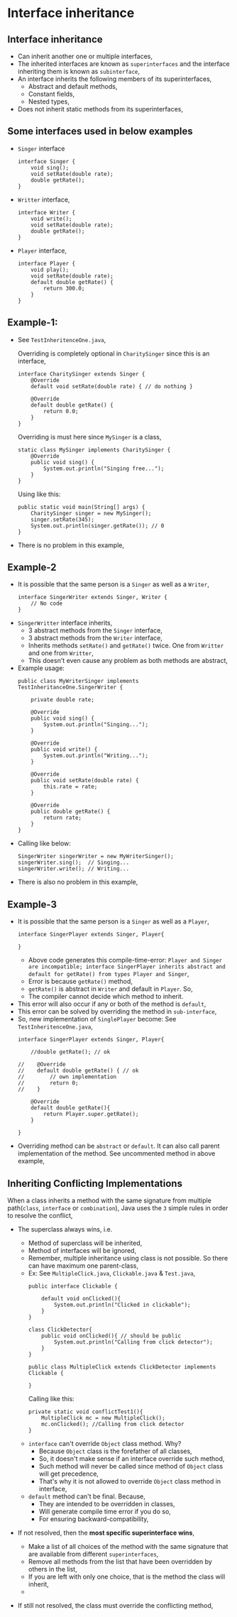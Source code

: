 # Interface inheritance


## Interface inheritance
- Can inherit another one or multiple interfaces,
- The inherited interfaces are known as `superinterfaces` and the interface inheriting them is known as `subinterface`,
- An interface inherits the following members of its superinterfaces,
    - Abstract and default methods,
    - Constant fields,
    - Nested types,
- Does not inherit static methods from its superinterfaces,

## Some interfaces used in below examples
- `Singer` interface
  ```
  interface Singer {
      void sing();
      void setRate(double rate);
      double getRate();
  }
  ```
- `Writter` interface, 
  ```
  interface Writer {
      void write();
      void setRate(double rate);
      double getRate();
  }
  ```
- `Player` interface,  
  ```
  interface Player {
      void play();
      void setRate(double rate);
      default double getRate() {
          return 300.0;
      }
  }
  ```

## Example-1: 
- See `TestInheritenceOne.java`,

  Overriding is completely optional in `CharitySinger` since this is an interface,
  ```
  interface CharitySinger extends Singer {
      @Override
      default void setRate(double rate) { // do nothing }
  
      @Override
      default double getRate() {
          return 0.0;
      }
  }
  ```
  Overriding is must here since `MySinger` is a class,
  ```
  static class MySinger implements CharitySinger {
      @Override
      public void sing() {
          System.out.println("Singing free...");
      }
  }
  ```
  Using like this:
  ```
  public static void main(String[] args) {
      CharitySinger singer = new MySinger();
      singer.setRate(345);
      System.out.println(singer.getRate()); // 0
  }
  ```
- There is no problem in this example,

## Example-2
- It is possible that the same person is a `Singer` as well as a `Writer`,
  ```
  interface SingerWriter extends Singer, Writer {
      // No code
  }
  ```
- `SingerWritter` interface inherits, 
  - 3 abstract methods from the `Singer` interface,
  - 3 abstract methods from the `Writer` interface,
  - Inherits methods `setRate()` and `getRate()` twice. One from `Writter` and one from `Writter`,
  - This doesn't even cause any problem as both methods are abstract,
- Example usage:
  ```
  public class MyWriterSinger implements TestInheritanceOne.SingerWriter {
  
      private double rate;
  
      @Override
      public void sing() {
          System.out.println("Singing...");
      }
  
      @Override
      public void write() {
          System.out.println("Writing...");
      }
  
      @Override
      public void setRate(double rate) {
          this.rate = rate;
      }
  
      @Override
      public double getRate() {
          return rate;
      }
  }
  ```
- Calling like below:
  ```
  SingerWriter singerWriter = new MyWriterSinger();
  singerWriter.sing();  // Singing...
  singerWriter.write(); // Writing...
  ```
- There is also no problem in this example,


## Example-3
- It is possible that the same person is a `Singer` as well as a `Player`,
  ```
  interface SingerPlayer extends Singer, Player{
          
  }
  ```
  - Above code generates this compile-time-error: `Player and Singer are incompatible; interface SingerPlayer inherits abstract and default for getRate() from types Player and Singer`,
  - Error is because `getRate()` method,
  - `getRate()` is abstract in `Writer` and default in `Player`. So,
  - The compiler cannot decide which method to inherit.
- This error will also occur if any or both of the method is `default`,
- This error can be solved by overriding the method in `sub-interface`,
- So, new implementation of `SinglePlayer` become: See `TestInheritenceOne.java`,
  ```
  interface SingerPlayer extends Singer, Player{
  
      //double getRate(); // ok
  
  //    @Override
  //    default double getRate() { // ok
  //        // own implementation
  //        return 0;
  //    }
  
      @Override
      default double getRate(){
          return Player.super.getRate();
      }
  
  }
  ```
- Overriding method can be `abstract` or `default`. It can also call parent implementation of the method. See uncommented method in above example,


## Inheriting Conflicting Implementations
When a class inherits a method with the same signature from multiple path(`class`, `interface` or `combination`), Java uses the `3` simple rules in order to resolve the conflict,
- The superclass always wins, i.e.
  - Method of superclass will be inherited,
  - Method of interfaces will be ignored,
  - Remember, multiple inheritance using class is not possible. So there can have maximum one parent-class,
  - Ex: See `MultipleClick.java`, `Clickable.java` & `Test.java`,
    ```
    public interface Clickable {
  
        default void onClicked(){
            System.out.println("Clicked in clickable");
        }
    }
    ```
    ```
    class ClickDetector{
        public void onClicked(){ // should be public
            System.out.println("Calling from click detector");
        }
    }
  
    public class MultipleClick extends ClickDetector implements Clickable {
  
    }
    ```
    Calling like this:
    ```
    private static void conflictTest1(){
        MultipleClick mc = new MultipleClick();
        mc.onClicked(); //Calling from click detector
    }
    ```
  - `interface` can't override `Object` class method. Why? 
    - Because `Object` class is the forefather of all classes,
    - So, it doesn't make sense if an interface override such method,
    - Such method will never be called since method of `Object` class will get precedence,
    - That's why it is not allowed to override `Object` class method in interface,
  - `default` method can't be final. Because,
    - They are intended to be overridden in classes,
    - Will generate compile time error if you do so,
    - For ensuring backward-compatibility,
    
- If not resolved, then the **most specific superinterface wins**,
  - Make a list of all choices of the method with the same signature that are available from different `superinterfaces`,
  - Remove all methods from the list that have been overridden by others in the list,
  - If you are left with only one choice, that is the method the class will inherit,
  - 
- If still not resolved, the class must override the conflicting method,


